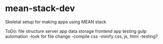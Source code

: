 # mean-stack-dev
Skeletal setup for making apps using MEAN stack

ToDo:
file structure
server app
data storage
frontend app
testing
gulp automation
-look for file change
-compile css
-minify css, js, html
-testing?
